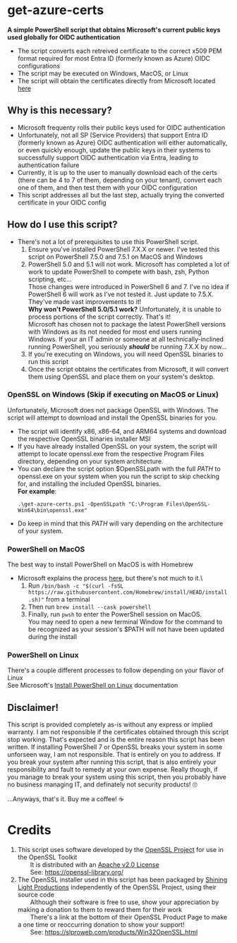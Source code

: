 # get-azure-certs
**A simple PowerShell script that obtains Microsoft's current public keys used globally for OIDC authentication**
* The script converts each retreived certificate to the correct x509 PEM format required for most Entra ID (formerly known as Azure) OIDC configurations
* The script may be executed on Windows, MacOS, or Linux
* The script will obtain the certificates directly from Microsoft located [here](https://login.microsoftonline.com/common/discovery/keys)

## Why is this necessary?
* Microsoft frequenty rolls their public keys used for OIDC authentication
* Unfortunately, not all SP (Service Providers) that support Entra ID (formerly known as Azure) OIDC authentication will either automatically, or even quickly enough, update the public keys in their systems to successfully support OIDC authentication via Entra, leading to authentication failure
* Currently, it is up to the user to manually download each of the certs (there can be 4 to 7 of them, depending on your tenant), convert each one of them, and then test them with your OIDC configuration
* This script addresses all but the last step, actually trying the converted certificate in your OIDC config

## How do I use this script?
* There's not a lot of prerequisites to use this PowerShell script.
  1. Ensure you've installed PowerShell 7.X.X or newer. I've tested this script on PowerShell 7.5.0 and 7.5.1 on MacOS and Windows
  2. PowerShell 5.0 and 5.1 will not work. Microsoft has completed a lot of work to update PowerShell to compete with bash, zsh, Python scripting, etc...\
     Those changes were introduced in PowerShell 6 and 7. I've no idea if PowerShell 6 will work as I've not tested it. Just update to 7.5.X. They've made vast improvements to it!\
     **Why won't PowerShell 5.0/5.1 work?** Unfortunately, it is unable to process portions of the script correctly. That's it!\
     Microsoft has chosen not to package the latest PowerShell versions with Windows as its not needed for most end users running Windows.
     If your an IT admin or someone at all technically-inclined running PowerShell, you seriously ***should*** be running 7.X.X by now...
  4. If you're executing on Windows, you will need OpenSSL binaries to run this script
  5. Once the script obtains the certificates from Microsoft, it will convert them using OpenSSL and place them on your system's desktop.

### OpenSSL on Windows (Skip if executing on MacOS or Linux)
Unfortunately, Microsoft does not package OpenSSL with Windows. The script will attempt to download and install the OpenSSL binaries for you.
* The script will identify x86, x86-64, and ARM64 systems and download the respective OpenSSL binaries installer MSI
* If you have already installed OpenSSL on your system, the script will attempt to locate openssl.exe from the respective Program Files directory, depending on your system architecture.
* You can declare the script option $OpenSSLpath with the full _PATH_ to openssl.exe on your system when you run the script to skip checking for, and installing the included OpenSSL binaries.\
  **For example**:
  ```
  .\get-azure-certs.ps1 -OpenSSLpath "C:\Program Files\OpenSSL-Win64\bin\openssl.exe"
  ```
* Do keep in mind that this _PATH_ will vary depending on the architecture of your system.

### PowerShell on MacOS
The best way to install PowerShell on MacOS is with Homebrew
* Microsoft explains the process [here](https://learn.microsoft.com/en-us/powershell/scripting/install/installing-powershell-on-macos#install-the-latest-stable-release-of-powershell), but there's not much to it.\
  1. Run `/bin/bash -c "$(curl -fsSL https://raw.githubusercontent.com/Homebrew/install/HEAD/install.sh)"` from a terminal
  2. Then run `brew install --cask powershell`
  3. Finally, run `pwsh` to enter the PowerShell session on MacOS.\
     You may need to open a new terminal Window for the command to be recognized as your session's $PATH will not have been updated during the install

### PowerShell on Linux
There's a couple different processes to follow depending on your flavor of Linux\
See Microsoft's [Install PowerShell on Linux](https://learn.microsoft.com/en-us/powershell/scripting/install/installing-powershell-on-linux) documentation

## Disclaimer!
This script is provided completely as-is without any express or implied warranty. I am not responsible if the certificates obtained through this script stop working. That's expected and is the entire reason this script has been written. If installing PowerShell 7 or OpenSSL breaks your system in some unforseen way, I am not responsible. That is entirely on you to address. If you break your system after running this script, that is also entirely your responsibility and fault to remedy at your own expense. Really though, if you manage to break your system using this script, then you probably have no business managing IT, and definately not security products! 🙄





...Anyways, that's it. Buy me a coffee! ☕️

# Credits
1. This script uses software developed by the [OpenSSL Project](https://openssl-library.org/) for use in the OpenSSL Toolkit\
   &emsp;&emsp;It is distributed with an [Apache v2.0 License](https://opensource.org/license/apache-2-0)\
   &emsp;&emsp;See: https://openssl-library.org/
2. The OpenSSL installer used in this script has been packaged by [Shining Light Productions](https://slproweb.com/index.html) independently of the OpenSSL Project, using their source code\
   &emsp;&emsp;Although their software is free to use, show your appreciation by making a donation to them to reward them for their work\
   &emsp;&emsp;There's a link at the bottom of their OpenSSL Product Page to make a one time or reoccurring donation to show your support!\
   &emsp;&emsp;See: https://slproweb.com/products/Win32OpenSSL.html
